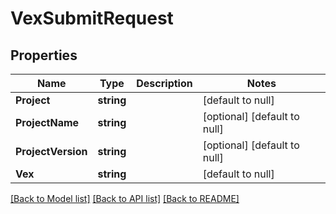 # VexSubmitRequest

## Properties
Name | Type | Description | Notes
------------ | ------------- | ------------- | -------------
**Project** | **string** |  | [default to null]
**ProjectName** | **string** |  | [optional] [default to null]
**ProjectVersion** | **string** |  | [optional] [default to null]
**Vex** | **string** |  | [default to null]

[[Back to Model list]](../README.md#documentation-for-models) [[Back to API list]](../README.md#documentation-for-api-endpoints) [[Back to README]](../README.md)


